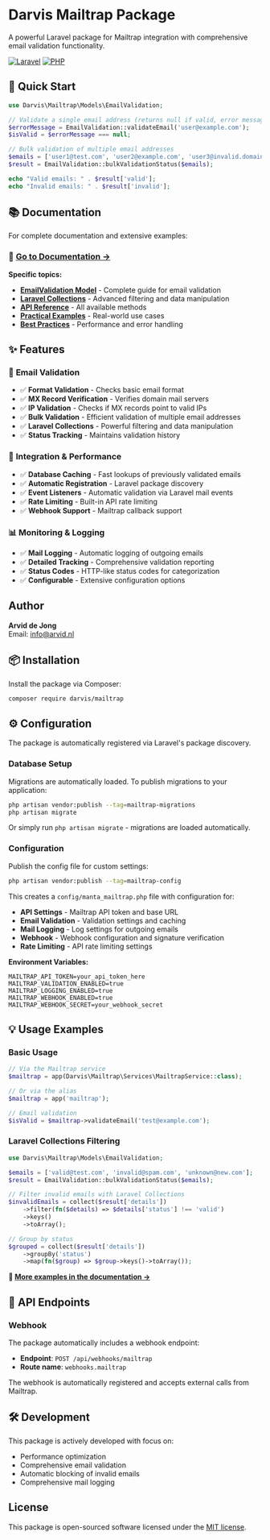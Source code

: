 # Darvis Mailtrap Package

A powerful Laravel package for Mailtrap integration with comprehensive email validation functionality.

[![Laravel](https://img.shields.io/badge/Laravel-12-red.svg)](https://laravel.com)
[![PHP](https://img.shields.io/badge/PHP-8.1+-blue.svg)](https://php.net)

## 🚀 Quick Start

```php
use Darvis\Mailtrap\Models\EmailValidation;

// Validate a single email address (returns null if valid, error message if invalid)
$errorMessage = EmailValidation::validateEmail('user@example.com');
$isValid = $errorMessage === null;

// Bulk validation of multiple email addresses
$emails = ['user1@test.com', 'user2@example.com', 'user3@invalid.domain'];
$result = EmailValidation::bulkValidationStatus($emails);

echo "Valid emails: " . $result['valid'];
echo "Invalid emails: " . $result['invalid'];
```

## 📚 Documentation

For complete documentation and extensive examples:

### 📖 **[Go to Documentation →](./docs/)**

**Specific topics:**
- **[EmailValidation Model](./docs/email-validation.md)** - Complete guide for email validation
- **[Laravel Collections](./docs/email-validation/laravel-collections.md)** - Advanced filtering and data manipulation
- **[API Reference](./docs/email-validation/api-reference.md)** - All available methods
- **[Practical Examples](./docs/email-validation/examples.md)** - Real-world use cases
- **[Best Practices](./docs/email-validation/best-practices.md)** - Performance and error handling

## ✨ Features

### 🎯 **Email Validation**
- ✅ **Format Validation** - Checks basic email format
- ✅ **MX Record Verification** - Verifies domain mail servers
- ✅ **IP Validation** - Checks if MX records point to valid IPs
- ✅ **Bulk Validation** - Efficient validation of multiple email addresses
- ✅ **Laravel Collections** - Powerful filtering and data manipulation
- ✅ **Status Tracking** - Maintains validation history

### 🔧 **Integration & Performance**
- ✅ **Database Caching** - Fast lookups of previously validated emails
- ✅ **Automatic Registration** - Laravel package discovery
- ✅ **Event Listeners** - Automatic validation via Laravel mail events
- ✅ **Rate Limiting** - Built-in API rate limiting
- ✅ **Webhook Support** - Mailtrap callback support

### 📊 **Monitoring & Logging**
- ✅ **Mail Logging** - Automatic logging of outgoing emails
- ✅ **Detailed Tracking** - Comprehensive validation reporting
- ✅ **Status Codes** - HTTP-like status codes for categorization
- ✅ **Configurable** - Extensive configuration options

## Author

**Arvid de Jong**  
Email: [info@arvid.nl](mailto:info@arvid.nl)

## 📦 Installation

Install the package via Composer:

```bash
composer require darvis/mailtrap
```

## ⚙️ Configuration

The package is automatically registered via Laravel's package discovery.

### Database Setup

Migrations are automatically loaded. To publish migrations to your application:

```bash
php artisan vendor:publish --tag=mailtrap-migrations
php artisan migrate
```

Or simply run `php artisan migrate` - migrations are loaded automatically.

### Configuration

Publish the config file for custom settings:

```bash
php artisan vendor:publish --tag=mailtrap-config
```

This creates a `config/manta_mailtrap.php` file with configuration for:

- **API Settings** - Mailtrap API token and base URL
- **Email Validation** - Validation settings and caching
- **Mail Logging** - Log settings for outgoing emails
- **Webhook** - Webhook configuration and signature verification
- **Rate Limiting** - API rate limiting settings

**Environment Variables:**
```env
MAILTRAP_API_TOKEN=your_api_token_here
MAILTRAP_VALIDATION_ENABLED=true
MAILTRAP_LOGGING_ENABLED=true
MAILTRAP_WEBHOOK_ENABLED=true
MAILTRAP_WEBHOOK_SECRET=your_webhook_secret
```

## 💡 Usage Examples

### Basic Usage

```php
// Via the Mailtrap service
$mailtrap = app(Darvis\Mailtrap\Services\MailtrapService::class);

// Or via the alias
$mailtrap = app('mailtrap');

// Email validation
$isValid = $mailtrap->validateEmail('test@example.com');
```

### Laravel Collections Filtering

```php
use Darvis\Mailtrap\Models\EmailValidation;

$emails = ['valid@test.com', 'invalid@spam.com', 'unknown@new.com'];
$result = EmailValidation::bulkValidationStatus($emails);

// Filter invalid emails with Laravel Collections
$invalidEmails = collect($result['details'])
    ->filter(fn($details) => $details['status'] !== 'valid')
    ->keys()
    ->toArray();

// Group by status
$grouped = collect($result['details'])
    ->groupBy('status')
    ->map(fn($group) => $group->keys()->toArray());
```

**📖 [More examples in the documentation →](./docs/email-validation/examples.md)**

## 🔗 API Endpoints

### Webhook

The package automatically includes a webhook endpoint:

- **Endpoint**: `POST /api/webhooks/mailtrap`
- **Route name**: `webhooks.mailtrap`

The webhook is automatically registered and accepts external calls from Mailtrap.

## 🛠️ Development

This package is actively developed with focus on:
- Performance optimization
- Comprehensive email validation
- Automatic blocking of invalid emails
- Comprehensive mail logging

## License

This package is open-sourced software licensed under the [MIT license](LICENSE).
